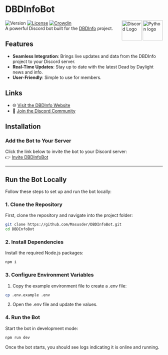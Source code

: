 # DBDInfoBot
![Version](https://img.shields.io/badge/version-1.2.1-blue)
[![License](https://img.shields.io/badge/license-MIT-green)](https://opensource.org/license/mit)
[![Crowdin](https://badges.crowdin.net/dbdinfo-discord-bot/localized.svg)](https://crowdin.com/project/dbdinfo-discord-bot)
<a href="https://www.dbd-info.com/" target="_blank">
    <img src="https://dbd-info.com/images/Logo/DBDInfoLogo.png" align="right" alt="Python logo" width="64">
</a>
<a href="https://discord.com/" target="_blank">
    <img src="https://cdn.prod.website-files.com/6257adef93867e50d84d30e2/636e0a69f118df70ad7828d4_icon_clyde_blurple_RGB.svg" align="right" alt="Discord Logo" width="64">
</a>
<br/>
A powerful Discord bot built for the [DBDInfo](https://www.dbd-info.com/) project.

## Features
- **Seamless Integration**: Brings live updates and data from the DBDInfo project to your Discord server.
- **Real-Time Updates**: Stay up to date with the latest Dead by Daylight news and info.
- **User-Friendly**: Simple to use for members.

## Links
- 🌐 [Visit the DBDInfo Website](https://www.dbd-info.com/)
- 💬 [Join the Discord Community](https://discord.gg/dbdleaks)

## Installation

### Add the Bot to Your Server
Click the link below to invite the bot to your Discord server:  
👉 [Invite DBDInfoBot](https://discord.com/oauth2/authorize?client_id=1296552447208063139)

---

## Run the Bot Locally

Follow these steps to set up and run the bot locally:

### 1. Clone the Repository

First, clone the repository and navigate into the project folder:

```bash
git clone https://github.com/Masusder/DBDInfoBot.git
cd DBDInfoBot
```

### 2. Install Dependencies
Install the required Node.js packages:

```bash
npm i
```

### 3. Configure Environment Variables
1. Copy the example environment file to create a .env file:

```bash
cp .env.example .env
```

2. Open the .env file and update the values.

### 4. Run the Bot
Start the bot in development mode:

```bash
npm run dev
```

Once the bot starts, you should see logs indicating it is online and running.